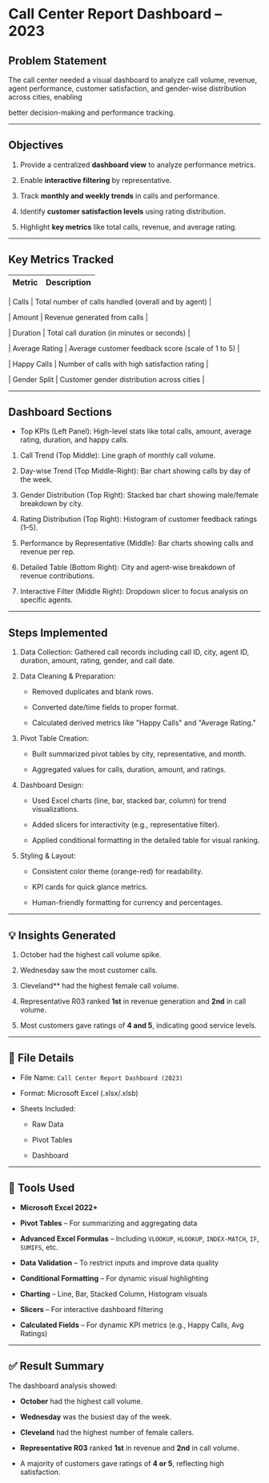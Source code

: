 
# Call Center Report Dashboard – 2023 

## Problem Statement 

  The call center needed a visual dashboard to analyze call volume, revenue, agent performance, customer satisfaction, and gender-wise distribution across cities, enabling
  
  better decision-making and performance tracking.
  
---

## Objectives

1. Provide a centralized **dashboard view** to analyze performance metrics.
 
2. Enable **interactive filtering** by representative.

3. Track **monthly and weekly trends** in calls and performance.
   
4. Identify **customer satisfaction levels** using rating distribution.
   
5. Highlight **key metrics** like total calls, revenue, and average rating.

---

## Key Metrics Tracked

| Metric            | Description |
|-------------------|-------------|

|  Calls         | Total number of calls handled (overall and by agent) |

|  Amount        | Revenue generated from calls |

|  Duration      | Total call duration (in minutes or seconds) |

|  Average Rating | Average customer feedback score (scale of 1 to 5) |

|  Happy Calls   | Number of calls with high satisfaction rating |

|  Gender Split  | Customer gender distribution across cities |

---

## Dashboard Sections

-  Top KPIs (Left Panel): High-level stats like total calls, amount, average rating, duration, and happy calls.
  
  1) Call Trend (Top Middle): Line graph of monthly call volume.
 
  2) Day-wise Trend (Top Middle-Right): Bar chart showing calls by day of the week.
 
  3) Gender Distribution (Top Right): Stacked bar chart showing male/female breakdown by city.
 
  4) Rating Distribution (Top Right): Histogram of customer feedback ratings (1–5).
  
  5) Performance by Representative (Middle): Bar charts showing calls and revenue per rep.
 
  6) Detailed Table (Bottom Right): City and agent-wise breakdown of revenue contributions.
  
  7) Interactive Filter (Middle Right): Dropdown slicer to focus analysis on specific agents.

---

## Steps Implemented

1) Data Collection: Gathered call records including call ID, city, agent ID, duration, amount, rating, gender, and call date.

2) Data Cleaning & Preparation:

   - Removed duplicates and blank rows.
     
   - Converted date/time fields to proper format.
     
   - Calculated derived metrics like "Happy Calls" and "Average Rating."

3) Pivot Table Creation:
   
   - Built summarized pivot tables by city, representative, and month.
     
   - Aggregated values for calls, duration, amount, and ratings.

4) Dashboard Design:

   - Used Excel charts (line, bar, stacked bar, column) for trend visualizations.
     
   - Added slicers for interactivity (e.g., representative filter).
     
   - Applied conditional formatting in the detailed table for visual ranking.

5) Styling & Layout:
   
   - Consistent color theme (orange-red) for readability.
     
   - KPI cards for quick glance metrics.
     
   - Human-friendly formatting for currency and percentages.

---

## 💡 Insights Generated

1) October had the highest call volume spike.

2) Wednesday saw the most customer calls.

3) Cleveland** had the highest female call volume.
   
4) Representative R03 ranked **1st** in revenue generation and **2nd** in call volume.

5) Most customers gave ratings of **4 and 5**, indicating good service levels.

---

## 📁 File Details

- File Name: `Call Center Report Dashboard (2023)`
 
- Format: Microsoft Excel (.xlsx/.xlsb)
  
- Sheets Included:
  
  - Raw Data
    
  - Pivot Tables
    
  - Dashboard

---

## 🔧 Tools Used

- **Microsoft Excel 2022+**
  
- **Pivot Tables** – For summarizing and aggregating data
  
- **Advanced Excel Formulas** – Including `VLOOKUP`, `HLOOKUP`, `INDEX-MATCH`, `IF`, `SUMIFS`, etc.
  
- **Data Validation** – To restrict inputs and improve data quality
  
- **Conditional Formatting** – For dynamic visual highlighting
  
- **Charting** – Line, Bar, Stacked Column, Histogram visuals
  
- **Slicers** – For interactive dashboard filtering
  
- **Calculated Fields** – For dynamic KPI metrics (e.g., Happy Calls, Avg Ratings)

---

## ✅ Result Summary

The dashboard analysis showed:

- **October** had the highest call volume.
  
- **Wednesday** was the busiest day of the week.
  
- **Cleveland** had the highest number of female callers.
  
- **Representative R03** ranked **1st** in revenue and **2nd** in call volume.
  
- A majority of customers gave ratings of **4 or 5**, reflecting high satisfaction.
